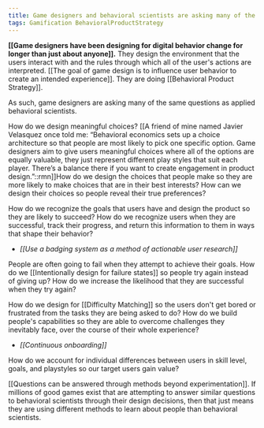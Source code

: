 ```yaml
---
title: Game designers and behavioral scientists are asking many of the same questions
tags: Gamification BehavioralProductStrategy
---
```


**[[Game designers have been designing for digital behavior change for longer than just about anyone]].** They design the environment that the users interact with and the rules through which all of the user's actions are interpreted. [[The goal of game design is to influence user behavior to create an intended experience]]. They are doing [[Behavioral Product Strategy]].

As such, game designers are asking many of the same questions as applied behavioral scientists.

How do we design meaningful choices? [[A friend of mine named Javier Velasquez once told me: “Behavioral economics sets up a choice architecture so that people are most likely to pick one specific option. Game designers aim to give users meaningful choices where all of the options are equally valuable, they just represent different play styles that suit each player. There’s a balance there if you want to create engagement in product design.”::rmn]]How do we design the choices that people make so they are more likely to make choices that are in their best interests? How can we design their choices so people reveal their true preferences?

How do we recognize the goals that users have and design the product so they are likely to succeed? How do we recognize users when they are successful, track their progress, and return this information to them in ways that shape their behavior?
* *[[Use a badging system as a method of actionable user research]]*

People are often going to fail when they attempt to achieve their goals. How do we [[Intentionally design for failure states]] so people try again instead of giving up? How do we increase the likelihood that they are successful when they try again?

How do we design for [[Difficulty Matching]] so the users don't get bored or frustrated from the tasks they are being asked to do? How do we build people's capabilities so they are able to overcome challenges they inevitably face, over the course of their whole experience? 
* *[[Continuous onboarding]]*

How do we account for individual differences between users in skill level, goals, and playstyles so our target users gain value?

[[Questions can be answered through methods beyond experimentation]]. If millions of good games exist that are attempting to answer similar questions to behavioral scientists through their design decisions, then that just means they are using different methods to learn about people than behavioral scientists.